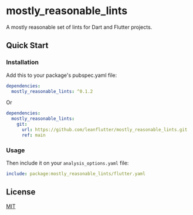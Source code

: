 # mostly_reasonable_lints

A mostly reasonable set of lints for Dart and Flutter projects.

## Quick Start

### Installation

Add this to your package's pubspec.yaml file:

```yaml
dependencies:
  mostly_reasonable_lints: ^0.1.2
```

Or

```yaml
dependencies:
  mostly_reasonable_lints:
    git:
      url: https://github.com/leanflutter/mostly_reasonable_lints.git
      ref: main
```

### Usage

Then include it on your `analysis_options.yaml` file:

```yaml
include: package:mostly_reasonable_lints/flutter.yaml
```

## License

[MIT](./LICENSE)
